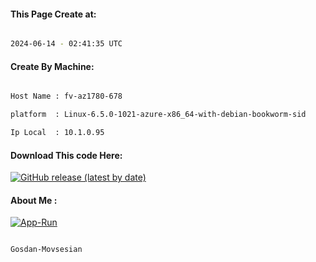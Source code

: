 
   
#### This Page Create at:

```bash

2024-06-14 - 02:41:35 UTC

```

#### Create By Machine:

```bash

Host Name : fv-az1780-678

platform  : Linux-6.5.0-1021-azure-x86_64-with-debian-bookworm-sid

Ip Local  : 10.1.0.95

```
#### Download This code Here:

[![GitHub release (latest by date)](https://img.shields.io/github/v/release/Gosdan-Movsesian/Gosdan?style=for-the-badge&label=Download)](https://github.com/Gosdan-Movsesian/Gosdan/releases) 

</p> 

#### About Me :

[![App-Run](https://github.com/Gosdan-Movsesian/Gosdan/actions/workflows/App-Run.yml/badge.svg)](https://github.com/Gosdan-Movsesian/Gosdan/actions/workflows/App-Run.yml)

```bash

Gosdan-Movsesian

```

